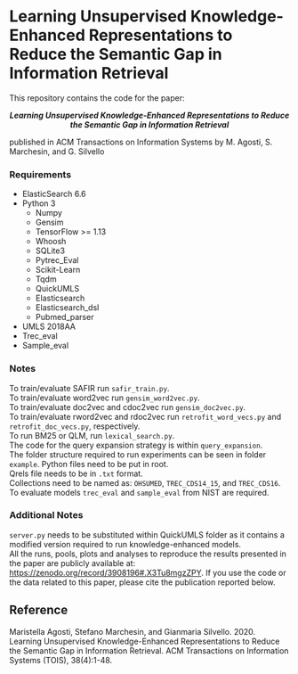 # Learning Unsupervised Knowledge-Enhanced Representations to Reduce the Semantic Gap in Information Retrieval

This repository contains the code for the paper: 
<p align="center">
<b><i>Learning Unsupervised Knowledge-Enhanced Representations to Reduce the Semantic Gap in Information Retrieval</i></b>
 </p>
published in ACM Transactions on Information Systems by M. Agosti, S. Marchesin, and G. Silvello

### Requirements

- ElasticSearch 6.6
- Python 3
  - Numpy
  - Gensim
  - TensorFlow >= 1.13
  - Whoosh
  - SQLite3
  - Pytrec_Eval
  - Scikit-Learn
  - Tqdm
  - QuickUMLS
  - Elasticsearch
  - Elasticsearch_dsl
  - Pubmed_parser
- UMLS 2018AA
- Trec_eval
- Sample_eval

### Notes 
To train/evaluate SAFIR run ``safir_train.py``.  
To train/evaluate word2vec run ``gensim_word2vec.py``.  
To train/evaluate doc2vec and cdoc2vec run ``gensim_doc2vec.py``.  
To train/evaluate rword2vec and rdoc2vec run ``retrofit_word_vecs.py`` and ``retrofit_doc_vecs.py``, respectively.  
To run BM25 or QLM, run ``lexical_search.py``.  
The code for the query expansion strategy is within ``query_expansion``.  
The folder structure required to run experiments can be seen in folder ``example``. Python files need to be put in root.  
Qrels file needs to be in ``.txt`` format.  
Collections need to be named as: ``OHSUMED``, ``TREC_CDS14_15``, and ``TREC_CDS16``.  
To evaluate models ``trec_eval`` and ``sample_eval`` from NIST are required.  


### Additional Notes
``server.py`` needs to be substituted within QuickUMLS folder as it contains a modified version required to run knowledge-enhanced models.  
All the runs, pools, plots and analyses to reproduce the results presented in the paper are publicly available at: https://zenodo.org/record/3908196#.X3Tu8mgzZPY.
If you use the code or the data related to this paper, please cite the publication reported below.

## Reference
Maristella Agosti, Stefano Marchesin, and Gianmaria Silvello. 2020. Learning Unsupervised Knowledge-Enhanced Representations to Reduce the Semantic Gap in Information Retrieval. ACM Transactions on Information Systems (TOIS), 38(4):1-48.
